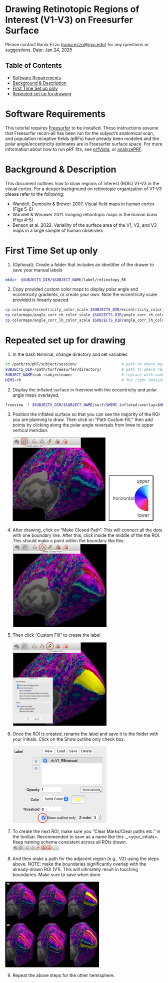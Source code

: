 # Drawing Retinotopic Regions of Interest (V1-V3) on Freesurfer Surface <!-- omit in toc -->

Please contact Rania Ezzo (rania.ezzo@nyu.edu) for any questions or suggestions.
Date: Jan 24, 2025

## Table of Contents <!-- omit in toc -->
- [Software Requirements](#software-requirements)
- [Background \& Description](#background--description)
- [First Time Set up only](#first-time-set-up-only)
- [Repeated set up for drawing](#repeated-set-up-for-drawing)

# Software Requirements
This tutorial requires [Freesurfer](https://surfer.nmr.mgh.harvard.edu/fswiki/DownloadAndInstall) to be installed. These instructions assume that Freesurfer recon-all has been run for the subject’s anatomical scan, and population receptive fields (pRFs) have already been modeled and the polar angle/eccentricity estimates are in Freesurfer surface space. For more information about how to run pRF fits, see [prfVista](https://github.com/WinawerLab/prfVista), or [analyzePRF](https://github.com/cvnlab/analyzePRF).


# Background & Description
This document outlines how to draw regions of interest (ROIs) V1-V3 in the visual cortex. For a deeper background on retinotopic organization of V1-V3 please refer to the following:

- Wandell, Dumoulin & Brewer 2007. Visual field maps in human cortex (Figs 5-6)
- Wandell & Winawer 2011. Imaging retinotopic maps in the human brain (Figs 4-5)
- Benson et al. 2022. Variaility of the surface area of the V1, V2, and V3 maps in a large sample of human observers

# First Time Set up only

1. (Optional): Create a folder that includes an identifier of the drawer to save your manual labels

```bash
mkdir  $SUBJECTS_DIR/$SUBJECT_NAME/label/retinotopy_RE
```


2. Copy provided custom color maps to display polar angle and eccentricity gradients, or create your own. Note the eccentricity scale provided is linearly spaced.

```bash
cp colormaps/eccentricity_color_scale $SUBJECTS_DIR/eccentricity_color_scale
cp colormaps/angle_corr_rh_color_scale $SUBJECTS_DIR/angle_corr_rh_color_scale
cp colormaps/angle_corr_lh_color_scale $SUBJECTS_DIR/angle_corr_lh_color_scale
```

# Repeated set up for drawing

1. In the bash terminal, change directory and set variables

```bash
cd /path/to/pRF/subject/session/                    # path to where mgz files for eccentricity and polar maps are
SUBJECTS_DIR=/path/to/freesurfer/directory/         # path to where recon-all output is
SUBJECT_NAME=sub-<subjectname>                      # replace with name of subject folder within SUBJECTS_DIR
HEMI=rh                                             # for right hemisphere (change to lh for left)
```

2. Display the inflated surface in freeview with the eccentricity and polar angle maps overlayed.

```bash
freeview -f $SUBJECTS_DIR/$SUBJECT_NAME/surf/$HEMI.inflated:overlay=$HEMI.angle_adj.mgz:overlay_custom=$SUBJECTS_DIR/angle_corr_"${HEMI}"_color_scale:overlay_color=clearhigher:overlay=$HEMI.eccen.mgz:overlay_custom=$SUBJECTS_DIR/eccentricity_color_scale
```



3. Position the inflated surface so that you can see the majority of the ROI you are planning to draw. Then click on "Path Custom Fill," then add points by clicking along the polar angle reversals from lowe to upper vertical meridian.

    <img src="images/drawingSurfaceRetROISV1-V3/pathCustomfill.png" width="300">
    <img src="images/drawingSurfaceRetROISV1-V3/polarAngleLegend.png" width="150">


4. After drawing, click on “Make Closed Path”. This will connect all the dots with one boundary line. After this, click inside the middle of the the ROI. This should make a point within the boundary like this:
   <img src="images/drawingSurfaceRetROISV1-V3/makeClosedPath.png" width="300">


5. Then click “Custom Fill” to create the label 

    <img src="images/drawingSurfaceRetROISV1-V3/customFill.png" width="300">


6. Once the ROI is created, rename the label and save it to the folder with your initials. Click on the Show outline only check box.

    <img src="images/drawingSurfaceRetROISV1-V3/saveLabel.png" width="300">

7.  To create the next ROI, make sure you “Clear Marks/Clear paths etc.” in the toolbar. Recommended to save as a name like this <hemi>.<ROIname>_<your_intials>. Keep naming scheme consistent across all ROIs drawn.
    <img src="images/drawingSurfaceRetROISV1-V3/clearPath.png" width="150">


8.  And then make a path for the adjacent region (e.g., V2) using the steps above. NOTE: make the boundaries significantly overlap with the already-drawn ROI (V1). This will ultimately result in touching boundaries. Make sure to save when done.
   
   <img src="images/drawingSurfaceRetROISV1-V3/adjacentROIs.png" width="300">

9.  Repeat the above steps for the other hemisphere.

